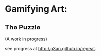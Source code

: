# Gamifying Art:
## The Puzzle

(A work in progress)

see progress at http://p3an.github.io/repeat.
